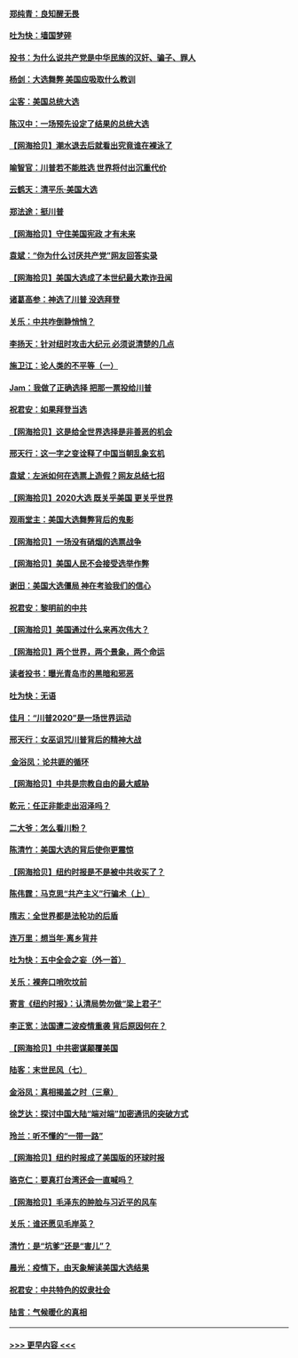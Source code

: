 #### [郑纯青：良知醒无畏](../pages/nsc993/n12545394.md?t=11130751) 
#### [吐为快：墙国梦碎](../pages/nsc993/n12545309.md?t=11130751) 
#### [投书：为什么说共产党是中华民族的汉奸、骗子、罪人](../pages/nsc993/n12545089.md?t=11130751) 
#### [杨剑：大选舞弊 美国应吸取什么教训](../pages/nsc993/n12543937.md?t=11130751) 
#### [尘客：美国总统大选](../pages/nsc993/n12543828.md?t=11130751) 
#### [陈汉中：一场预先设定了结果的总统大选](../pages/nsc993/n12543564.md?t=11130751) 
#### [【网海拾贝】潮水退去后就看出究竟谁在裸泳了](../pages/nsc993/n12543321.md?t=11130751) 
#### [喻智官：川普若不能胜选 世界将付出沉重代价](../pages/nsc993/n12541352.md?t=11130751) 
#### [云鹤天：清平乐‧美国大选](../pages/nsc993/n12540916.md?t=11130751) 
#### [郑法途：挺川普](../pages/nsc993/n12540898.md?t=11130751) 
#### [【网海拾贝】守住美国宪政 才有未来](../pages/nsc993/n12540423.md?t=11130751) 
#### [袁斌：“你为什么讨厌共产党”网友回答实录](../pages/nsc993/n12540208.md?t=11130751) 
#### [【网海拾贝】美国大选成了本世纪最大欺诈丑闻](../pages/nsc993/n12538029.md?t=11130751) 
#### [诸葛高参：神选了川普 没选拜登](../pages/nsc993/n12537664.md?t=11130751) 
#### [关乐：中共咋倒静悄悄？](../pages/nsc993/n12537615.md?t=11130751) 
#### [李扬天：针对纽时攻击大纪元 必须说清楚的几点](../pages/nsc993/n12536001.md?t=11130751) 
#### [施卫江：论人类的不平等（一）](../pages/nsc993/n12535700.md?t=11130751) 
#### [Jam：我做了正确选择 把那一票投给川普](../pages/nsc993/n12535743.md?t=11130751) 
#### [祝君安：如果拜登当选](../pages/nsc993/n12535726.md?t=11130751) 
#### [【网海拾贝】这是给全世界选择是非善恶的机会](../pages/nsc993/n12535061.md?t=11130751) 
#### [邢天行：这一字之变诠释了中国当朝乱象玄机](../pages/nsc993/n12533446.md?t=11130751) 
#### [袁斌：左派如何在选票上造假？网友总结七招](../pages/nsc993/n12533180.md?t=11130751) 
#### [【网海拾贝】2020大选 既关乎美国 更关乎世界](../pages/nsc993/n12533161.md?t=11130751) 
#### [观雨堂主：美国大选舞弊背后的鬼影](../pages/nsc993/n12533153.md?t=11130751) 
#### [【网海拾贝】一场没有硝烟的选票战争](../pages/nsc993/n12531883.md?t=11130751) 
#### [【网海拾贝】美国人民不会接受选举作弊](../pages/nsc993/n12528850.md?t=11130751) 
#### [谢田：美国大选僵局 神在考验我们的信心](../pages/nsc993/n12527932.md?t=11130751) 
#### [祝君安：黎明前的中共](../pages/nsc993/n12524071.md?t=11130751) 
#### [【网海拾贝】美国通过什么来再次伟大？](../pages/nsc993/n12523844.md?t=11130751) 
#### [【网海拾贝】两个世界，两个景象，两个命运](../pages/nsc993/n12521419.md?t=11130751) 
#### [读者投书：曝光青岛市的黑暗和邪恶](../pages/nsc993/n12520988.md?t=11130751) 
#### [吐为快：无语](../pages/nsc993/n12518588.md?t=11130751) 
#### [佳月：“川普2020”是一场世界运动](../pages/nsc993/n12518581.md?t=11130751) 
#### [邢天行：女巫诅咒川普背后的精神大战](../pages/nsc993/n12517257.md?t=11130751) 
#### [ 金浴凤：论共匪的循环](../pages/nsc993/n12517133.md?t=11130751) 
#### [【网海拾贝】中共是宗教自由的最大威胁](../pages/nsc993/n12516879.md?t=11130751) 
#### [乾元：任正非能走出沼泽吗？](../pages/nsc993/n12515831.md?t=11130751) 
#### [二大爷：怎么看川粉？](../pages/nsc993/n12515820.md?t=11130751) 
#### [陈清竹：美国大选的背后使你更震惊](../pages/nsc993/n12515589.md?t=11130751) 
#### [【网海拾贝】纽约时报是不是被中共收买了？](../pages/nsc993/n12515122.md?t=11130751) 
#### [陈伟霆：马克思“共产主义”行骗术（上）](../pages/nsc993/n12510217.md?t=11130751) 
#### [隋志：全世界都是法轮功的后盾](../pages/nsc993/n12510636.md?t=11130751) 
#### [连万里：想当年‧离乡背井](../pages/nsc993/n12510623.md?t=11130751) 
#### [吐为快：五中全会之妄（外一首）](../pages/nsc993/n12510470.md?t=11130751) 
#### [关乐：裸奔口哨吹坟前](../pages/nsc993/n12510403.md?t=11130751) 
#### [寄言《纽约时报》：认清局势勿做“梁上君子”](../pages/nsc993/n12510042.md?t=11130751) 
#### [李正宽：法国遭二波疫情重袭 背后原因何在？](../pages/nsc993/n12509971.md?t=11130751) 
#### [【网海拾贝】中共密谋颠覆美国](../pages/nsc993/n12509816.md?t=11130751) 
#### [陆客：末世民风（七）](../pages/nsc993/n12507822.md?t=11130751) 
#### [金浴凤：真相揭盖之时（三章）](../pages/nsc993/n12507804.md?t=11130751) 
#### [徐芝达：探讨中国大陆“端对端”加密通讯的突破方式](../pages/nsc993/n12507682.md?t=11130751) 
#### [玲兰：听不懂的“一带一路”](../pages/nsc993/n12507669.md?t=11130751) 
#### [【网海拾贝】纽约时报成了美国版的环球时报](../pages/nsc993/n12507053.md?t=11130751) 
#### [骆克仁：要真打台湾还会一直喊吗？](../pages/nsc993/n12506843.md?t=11130751) 
#### [【网海拾贝】毛泽东的肿脸与习近平的风车](../pages/nsc993/n12504537.md?t=11130751) 
#### [关乐：谁还愿见毛岸英？](../pages/nsc993/n12503866.md?t=11130751) 
#### [清竹：是“坑爹”还是“害儿”？](../pages/nsc993/n12503034.md?t=11130751) 
#### [晨光：疫情下，由天象解读美国大选结果](../pages/nsc993/n12502536.md?t=11130751) 
#### [祝君安：中共特色的奴隶社会](../pages/nsc993/n12501529.md?t=11130751) 
#### [陆言：气候暖化的真相](../pages/nsc993/n12501183.md?t=11130751) 

----
#### [ >>> 更早内容 <<< ](../indexes/nsc993-earlier.md)
